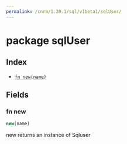 ```yaml
---
permalink: /cnrm/1.20.1/sql/v1beta1/sqlUser/
---
```


# package sqlUser



## Index

* [`fn new(name)`](#fn-new)

## Fields

### fn new

```ts
new(name)
```

new returns an instance of Sqluser